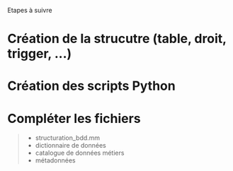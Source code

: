 Etapes à suivre

# Création de la strucutre (table, droit, trigger, ...)
# Création des scripts Python
# Compléter les fichiers
> - structuration_bdd.mm
> - dictionnaire de données
> - catalogue de données métiers
> - métadonnées

